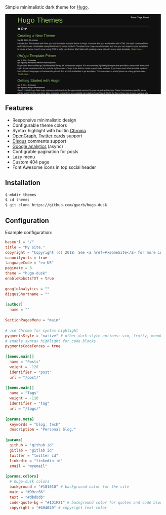 Simple minimalistic dark theme for [Hugo](https://gohugo.io/).

![screenshot](https://github.com/bickhaus/hugo-dusk/blob/master/images/tn.png "screenshot")

## Features

* Responsive minimalistic design
* Configurable theme colors
* Syntax highlight with builtin [Chroma](http://gohugo.io/content-management/syntax-highlighting/)
* [OpenGraph](http://ogp.me/), [Twitter cards](https://dev.twitter.com/cards/overview) support
* [Disqus](https://disqus.com/) comments support
* [Google analytics](https://www.google.com/analytics/) (async)
* Configrable pagination for posts
* Lazy menu
* Custom 404 page
* Font Awesome icons in top social header

## Installation

~~~sh
$ mkdir themes
$ cd themes
$ git clone https://github.com/gyorb/hugo-dusk
~~~

## Configuration

Example configuration:

~~~~toml
baseurl = "/"
title = "My site."
copyright = "Copyright (c) 2018. See <a href=#>someSite</a> for more information."
canonifyurls = true
languageCode = "en-US"
paginate = 3
theme = "hugo-dusk"
enableRobotsTXT = true

googleAnalytics = ""
disqusShortname = ""

[author]
  name = ""

SectionPagesMenu = "main"

# use Chroma for syntax highlight
pygmentsStyle = "native" # other dark style options: vim, fruity, monokai
# enable syntax highlight for code blocks
pygmentsCodeFences = true

[[menu.main]]
  name = "Posts"
  weight = -120
  identifier = "post"
  url = "/post/"

[[menu.main]]
  name = "Tags"
  weight = -110
  identifier = "tag"
  url = "/tags/"

[params.meta]
  keywords = "blog, tech"
  description = "Personal blog."

[params]
  github = "github id"
  gitlab = "gitlab id"
  twitter = "twitter id"
  linkedin = "linkedin id"
  email = "myemail"

[params.colors]
  # hugo-dusk colors
  background = "#101010" # background color for the site
  main = "#99cc66"
  text = "#dbdbdb"
  code-quote-bg = "#1D1F21" # background color for quotes and code blocks
  copyright = "#404040" # copyright text color
~~~~
